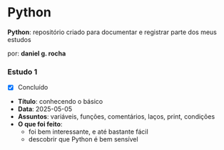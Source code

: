 # Python

**Python**: repositório criado para documentar e registrar parte dos meus estudos

por: **daniel g. rocha**

### Estudo 1
- [x] Concluído
- **Título**: conhecendo o básico
- **Data**: 2025-05-05
- **Assuntos**: variáveis, funções, comentários, laços, print, condições
- **O que foi feito**:
  - foi bem interessante, e até bastante fácil
  - descobrir que Python é bem sensível